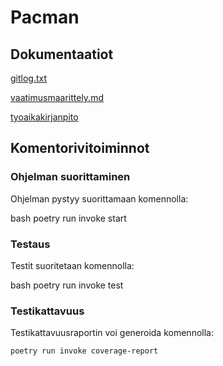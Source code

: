 # Pacman

## Dokumentaatiot

[gitlog.txt](https://github.com/nicolaskivimaki/ot-harjoitustyo2/blob/main/laskarit/viikko1/gitlog.txt)

[vaatimusmaarittely.md](https://github.com/nicolaskivimaki/ot-harjoitustyo2/blob/main/dokumentaatio/vaatimusmaarittely.md)

[tyoaikakirjanpito](https://github.com/nicolaskivimaki/ot-harjoitustyo2/blob/main/dokumentaatio/tuntikirjanpito.md)


## Komentorivitoiminnot

### Ohjelman suorittaminen

Ohjelman pystyy suorittamaan komennolla:

bash
poetry run invoke start


### Testaus

Testit suoritetaan komennolla:

bash
poetry run invoke test


### Testikattavuus

Testikattavuusraportin voi generoida komennolla:

```bash
poetry run invoke coverage-report
